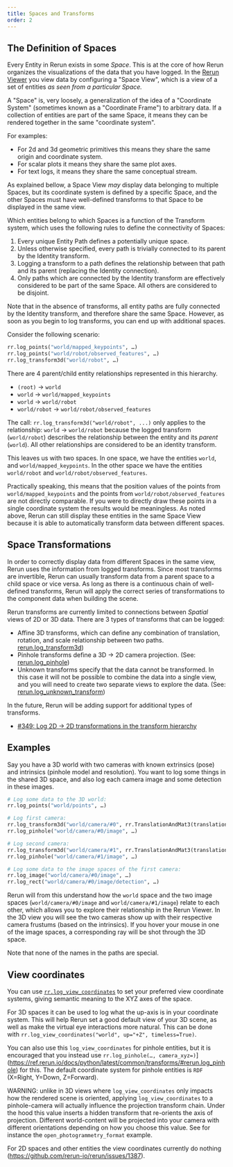 ```yaml
---
title: Spaces and Transforms
order: 2
---
```


## The Definition of Spaces

Every Entity in Rerun exists in some *Space*. This is at the core of how Rerun organizes the visualizations of the data
that you have logged.  In the [Rerun Viewer](../reference/viewer.md) you view data by configuring a "Space View", which is a view
of a set of entities *as seen from a particular Space.*

A "Space" is, very loosely, a generalization of the idea of a "Coordinate System" (sometimes known as a "Coordinate Frame") to arbitrary data. If a collection of
entities are part of the same Space, it means they can be rendered together in the same "coordinate system".

For examples:
- For 2d and 3d geometric primitives this means they share the same origin and coordinate system.
- For scalar plots it means they share the same plot axes.
- For text logs, it means they share the same conceptual stream.

As explained bellow, a Space View *may* display data belonging to multiple Spaces, but its coordinate system is defined
by a specific Space, and the other Spaces must have well-defined transforms to that Space to be displayed in the same view.

Which entities belong to which Spaces is a function of the Transform system, which uses the following rules to define
the connectivity of Spaces:

1.  Every unique Entity Path defines a potentially unique space.
1.  Unless otherwise specified, every path is trivially connected to its parent by the Identity transform.
1.  Logging a transform to a path defines the relationship between that path and its parent (replacing the Identity
    connection).
1.  Only paths which are connected by the Identity transform are effectively considered to be part of the same
    Space. All others are considered to be disjoint.

Note that in the absence of transforms, all entity paths are fully connected by the Identity transform, and therefore
share the same Space. However, as soon as you begin to log transforms, you can end up with additional spaces.

Consider the following scenario:

```python
rr.log_points("world/mapped_keypoints", …)
rr.log_points("world/robot/observed_features", …)
rr.log_transform3d("world/robot", …)
```

There are 4 parent/child entity relationships represented in this hierarchy.

- `(root)` -> `world`
- `world` -> `world/mapped_keypoints`
- `world` -> `world/robot`
- `world/robot` -> `world/robot/observed_features`

The call: `rr.log_transform3d("world/robot", ...)` only applies to the relationship: `world` -> `world/robot` because the
logged transform (`world/robot`) describes the relationship between the entity and its _parent_ (`world`). All other
relationships are considered to be an identity transform.

This leaves us with two spaces. In one space, we have the entities `world`, and `world/mapped_keypoints`. In the other
space we have the entities `world/robot` and `world/robot/observed_features`.

Practically speaking, this means that the position values of the points from `world/mapped_keypoints` and the points
from `world/robot/observed_features` are not directly comparable. If you were to directly draw these points in a single
coordinate system the results would be meaningless. As noted above, Rerun can still display these entities in the same
Space View because it is able to automatically transform data between different spaces.


## Space Transformations

In order to correctly display data from different Spaces in the same view, Rerun uses the information from logged
transforms. Since most transforms are invertible, Rerun can usually transform data from a parent space to a child space
or vice versa.  As long as there is a continuous chain of well-defined transforms, Rerun will apply the correct series
of transformations to the component data when building the scene.

Rerun transforms are currently limited to connections between _Spatial_ views of 2D or 3D data. There are 3 types of
transforms that can be logged:

- Affine 3D transforms, which can define any combination of translation, rotation, and scale relationship between two paths.
  [rerun.log_transform3d](https://ref.rerun.io/docs/python/latest/common/transforms/#rerun.log_transform3d))
- Pinhole transforms define a 3D -> 2D camera projection. (See:
  [rerun.log_pinhole](https://ref.rerun.io/docs/python/latest/common/transforms/#rerun.log_pinhole))
- Unknown transforms specify that the data cannot be transformed. In this case it will not be possible to combine the
  data into a single view, and you will need to create two separate views to explore the data. (See:
  [rerun.log_unknown_transform](https://ref.rerun.io/docs/python/latest/common/transforms/#rerun.log_unknown_transform))

In the future, Rerun will be adding support for additional types of transforms.
 - [#349: Log 2D -> 2D transformations in the transform hierarchy](https://github.com/rerun-io/rerun/issues/349)


## Examples

Say you have a 3D world with two cameras with known extrinsics (pose) and intrinsics (pinhole model and resolution). You want to log some things in the shared 3D space, and also log each camera image and some detection in these images.

```py
# Log some data to the 3D world:
rr.log_points("world/points", …)

# Log first camera:
rr.log_transform3d("world/camera/#0", rr.TranslationAndMat3(translation=cam0_pose.pos, matrix=cam0_pose.rot))
rr.log_pinhole("world/camera/#0/image", …)

# Log second camera:
rr.log_transform3d("world/camera/#1", rr.TranslationAndMat3(translation=cam1_pose.pos, matrix=cam1_pose.rot))
rr.log_pinhole("world/camera/#1/image", …)

# Log some data to the image spaces of the first camera:
rr.log_image("world/camera/#0/image", …)
rr.log_rect("world/camera/#0/image/detection", …)
```

Rerun will from this understand how the `world` space and the two image spaces (`world/camera/#0/image` and `world/camera/#1/image`) relate to each other, which allows you to explore their relationship in the Rerun Viewer. In the 3D view you will see the two cameras show up with their respective camera frustums (based on the intrinsics). If you hover your mouse in one of the image spaces, a corresponding ray will be shot through the 3D space.

Note that none of the names in the paths are special.


## View coordinates
You can use [`rr.log_view_coordinates`](https://ref.rerun.io/docs/python/latest/common/transforms/#rerun.log_view_coordinates) to set your preferred view coordinate systems, giving semantic meaning to the XYZ axes of the space.

For 3D spaces it can be used to log what the up-axis is in your coordinate system. This will help Rerun set a good default view of your 3D scene, as well as make the virtual eye interactions more natural. This can be done with `rr.log_view_coordinates("world", up="+Z", timeless=True)`.

You can also use this `log_view_coordinates` for pinhole entities, but it is encouraged that you instead use `rr.log_pinhole(…, camera_xyz=)`](https://ref.rerun.io/docs/python/latest/common/transforms/#rerun.log_pinhole) for this. The default coordinate system for pinhole entities is `RDF` (X=Right, Y=Down, Z=Forward).

WARNING: unlike in 3D views where `log_view_coordinates` only impacts how the rendered scene is oriented, applying `log_view_coordinates` to a pinhole-camera will actually influence the projection transform chain. Under the hood this value inserts a hidden transform that re-orients the axis of projection. Different world-content will be projected into your camera with different orientations depending on how you choose this value. See for instance the `open_photogrammetry_format` example.

For 2D spaces and other entities the view coordinates currently do nothing (https://github.com/rerun-io/rerun/issues/1387).
